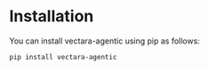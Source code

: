 # Installation

You can install vectara-agentic using pip as follows:

``` bash
pip install vectara-agentic
```
